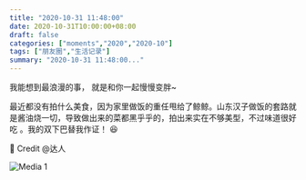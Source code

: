 ```yaml
---
title: "2020-10-31 11:48:00"
date: 2020-10-31T10:00:00+08:00
draft: false
categories: ["moments","2020","2020-10"]
tags: ["朋友圈","生活记录"]
summary: "2020-10-31 11:48:00..."
---
```


我能想到最浪漫的事，
就是和你一起慢慢变胖~

最近都没有拍什么美食，因为家里做饭的重任甩给了鲸鲸。山东汉子做饭的套路就是酱油烧一切，导致做出来的菜都黑乎乎的，拍出来实在不够美型，不过味道很好吃 。我的双下巴替我作证！ 😆

📸 Credit @达人

![Media 1](/Moments/photos/2020-10-31/202010311148000.jpg)

